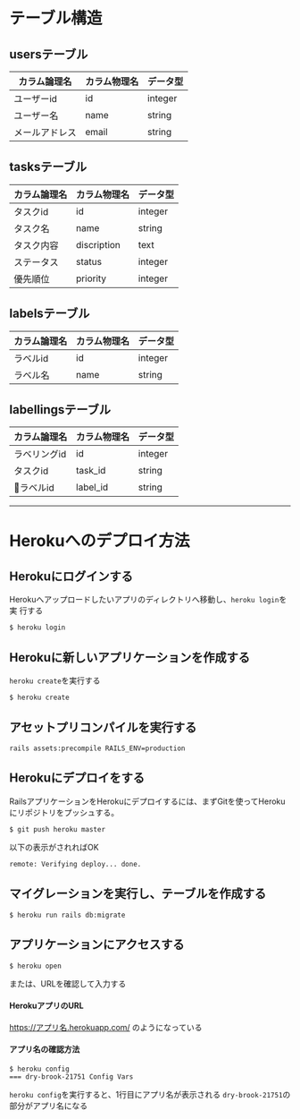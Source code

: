 # テーブル構造

## usersテーブル
| カラム論理名   | カラム物理名 | データ型 |
| ----------   | -----------| ------- |
| ユーザーid    | id         | integer |
| ユーザー名    | name       | string  |
| メールアドレス | email      | string  |

## tasksテーブル
| カラム論理名 | カラム物理名 | データ型 |
| ---------- | -----------| ------- |
| タスクid    | id         | integer |
| タスク名     | name       | string  |
| タスク内容   | discription | text   |
| ステータス   | status      | integer |
| 優先順位     | priority    | integer |

## labelsテーブル
| カラム論理名 | カラム物理名 | データ型 |
| ---------- | -----------| ------- |
| ラベルid    | id         | integer |
| ラベル名    | name       | string   |

## labellingsテーブル
| カラム論理名 | カラム物理名 | データ型 |
| ---------- | -----------| ------- |
| ラベリングid | id         | integer |
| タスクid    | task_id    | string  |
| ラベルid    | label_id   | string  |

***
# Herokuへのデプロイ方法

## Herokuにログインする
Herokuへアップロードしたいアプリのディレクトリへ移動し、`heroku login`を実
行する
```
$ heroku login
```

## Herokuに新しいアプリケーションを作成する
`heroku create`を実行する
```
$ heroku create
```

## アセットプリコンパイルを実行する
```
rails assets:precompile RAILS_ENV=production
```

## Herokuにデプロイをする
RailsアプリケーションをHerokuにデプロイするには、まずGitを使ってHerokuにリポジトリをプッシュする。

```
$ git push heroku master
```
以下の表示がされればOK
```
remote: Verifying deploy... done.
```

## マイグレーションを実行し、テーブルを作成する
```
$ heroku run rails db:migrate
```

## アプリケーションにアクセスする
```
$ heroku open
```
または、URLを確認して入力する
#### HerokuアプリのURL

https://アプリ名.herokuapp.com/ のようになっている

#### アプリ名の確認方法
```
$ heroku config
=== dry-brook-21751 Config Vars
```
`heroku config`を実行すると、1行目にアプリ名が表示される
`dry-brook-21751`の部分がアプリ名になる